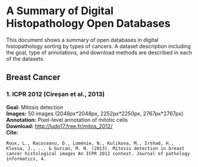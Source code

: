 # A Summary of Digital Histopathology Open Databases

This document shows a summary of open databases in digital histopathology sorting by types of cancers. A dataset description including the goal, type of annotations, and download methods are described in each of the datasets.

## Breast Cancer

### 1. ICPR 2012 (Cireşan et al., 2013)
**Goal:** Mitosis detection <br>
**Images:** 50 images (2048px\*2048px, 2252px\*2250px, 2767px\*2767px) <br>
**Annotation:** Pixel-level annotation of mitotic cells <br>
**Download:** http://ludo17.free.fr/mitos_2012/ <br>
**Cite:** <br>
```
Roux, L., Racoceanu, D., Loménie, N., Kulikova, M., Irshad, H., Klossa, J., ... & Gurcan, M. N. (2013). Mitosis detection in breast cancer histological images An ICPR 2012 contest. Journal of pathology informatics, 4.
```





